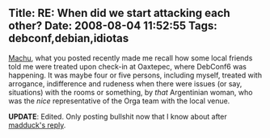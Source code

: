 Title: RE: When did we start attacking each other?
Date: 2008-08-04 11:52:55
Tags: debconf,debian,idiotas
---
<a href="http://mltplanet.livejournal.com/582.html">Machu</a>, what you posted recently made me recall how some local friends told me were treated upon check-in at Oaxtepec, where DebConf6 was happening. It was maybe four or five persons, including myself, treated with arrogance, indifference and rudeness when there were issues (or say, situations) with the rooms or something, by <em>that</em> Argentinian woman, who was the <em>nice</em> representative of the Orga team with the local venue.

<strong>UPDATE</strong>: Edited. Only posting bullshit now that I know about after <a href="http://log.damog.net/2008/08/re-when-did-we-start-attacking.html#comments">madduck's reply</a>.